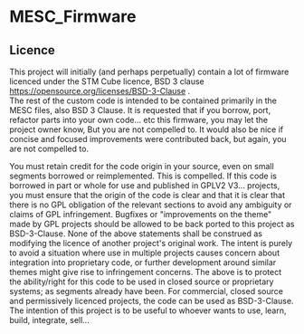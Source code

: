 # MESC_Firmware

## Licence
This project will initially (and perhaps perpetually) contain a lot of firmware licenced under the STM Cube licence, BSD 3 clause https://opensource.org/licenses/BSD-3-Clause .   
The rest of the custom code is intended to be contained primarily in the MESC files, also BSD 3 Clause.
It is requested that if you borrow, port, refactor parts into your own code... etc this firmware, you may let the project owner know, But you are not compelled to. 
It would also be nice if concise and focused improvements were contributed back, but again, you are not compelled to.

You must retain credit for the code origin in your source, even on small segments borrowed or reimplemented. This is compelled.
If this code is borrowed in part or whole for use and published in GPLV2 V3... projects, you must ensure that the origin of the code is clear and that it is clear that there is no GPL obligation of the relevant sections to avoid any ambiguity or claims of GPL infringement.
Bugfixes or "improvements on the theme" made by GPL projects should be allowed to be back ported to this project as BSD-3-Clause. 
None of the above statements shall be construed as modifying the licence of another project's original work. The intent is purely to avoid a situation where use in multiple projects causes concern about integration into proprietary code, or further development around similar themes might give rise to infringement concerns.
The above is to protect the ability/right for this code to be used in closed source or proprietary systems; as segments already have been.
For commercial, closed source and permissively licenced projects, the code can be used as BSD-3-Clause. The intention of this project is to be useful to whoever wants to use, learn, build, integrate, sell... 